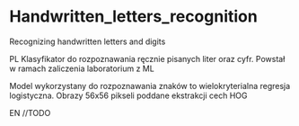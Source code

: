 # Handwritten_letters_recognition
Recognizing handwritten letters and digits

PL
Klasyfikator do rozpoznawania ręcznie pisanych liter oraz cyfr. Powstał w ramach zaliczenia laboratorium z ML

Model wykorzystany do rozpoznawania znaków to wielokryterialna regresja logistyczna. Obrazy 56x56 pikseli poddane ekstrakcji cech HOG

EN
//TODO

